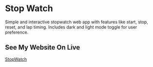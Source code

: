 # Stop Watch
Simple and interactive stopwatch web app with features like start, stop, reset, and lap timing. Includes dark and light mode toggle for user preference.

## See My Website On Live
[StopWatch](https://rethika-shan.github.io/Prodigy_WD_02/Index.html)
